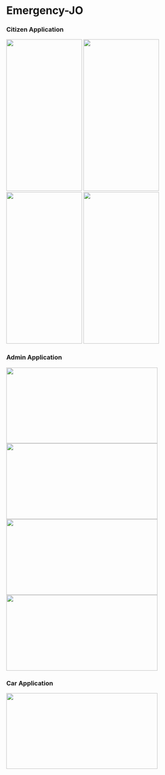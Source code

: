 # Emergency-JO

### Citizen Application  
<img src="https://user-images.githubusercontent.com/90454407/211220874-3debd1c2-fd94-4867-846d-6e0ce02f13a5.jpg" width="200" height="400"/>      <img src="https://user-images.githubusercontent.com/90454407/211221010-e5641ae3-6758-4975-ab65-3b25e22b9d6c.jpg" width="200" height="400"/>      <img src="https://user-images.githubusercontent.com/90454407/211221061-a7365935-76ec-495a-92db-cdef04c3f5b6.jpg" width="200" height="400"/>      <img src="https://user-images.githubusercontent.com/90454407/211221083-90196a99-6979-471e-b71a-c0404f34a437.jpg" width="200" height="400"/>




### Admin Application  
<img src="https://user-images.githubusercontent.com/90454407/211221257-b2cd394f-8b26-4224-abe0-ba6aa0de7a21.jpg" width="400" height="200"/>      <img src="https://user-images.githubusercontent.com/90454407/211221249-e5641a46-556b-4d64-b43e-87f166716f0f.png" width="400" height="200"/>      <img src="https://user-images.githubusercontent.com/90454407/211221245-090512f8-1f1a-4327-96be-ce386a62561b.png" width="400" height="200"/>      <img src="https://user-images.githubusercontent.com/90454407/211221241-8d8e1e00-bf2a-4b8e-882e-2f2608ed9de3.png" width="400" height="200"/>




### Car Application  
<img src="https://user-images.githubusercontent.com/90454407/211221332-e3c0903c-00a4-4551-b57c-ad7b58adcb1e.jpg" width="400" height="200"/>      



